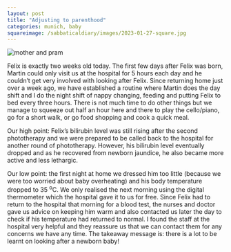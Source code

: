 ```yaml
---
layout: post
title: "Adjusting to parenthood"
categories: munich, baby
squareimage: /sabbaticaldiary/images/2023-01-27-square.jpg
---
```

<img src="/sabbaticaldiary/images/2023-01-27.jpg" alt="mother and pram" class="center">

Felix is exactly two weeks old today. The first few days after Felix was born, Martin could only visit us at the hospital for 5 hours each day and he couldn’t get very involved with looking after Felix. Since returning home just over a week ago, we have established a routine where Martin does the day shift and I do the night shift of nappy changing, feeding and putting Felix to bed every three hours. There is not much time to do other things but we manage to squeeze out half an hour here and there to play the cello/piano, go for a short walk, or go food shopping and cook a quick meal. 

Our high point: Felix’s bilirubin level was still rising after the second phototherapy and we were prepared to be called back to the hospital for another round of phototherapy. However, his bilirubin level eventually dropped and as he recovered from newborn jaundice, he also became more active and less lethargic. 

Our low point: the first night at home we dressed him too little (because we were too worried about baby overheating) and his body temperature dropped to 35 <sup>o</sup>C. We only realised the next morning using the digital thermometer which the hospital gave it to us for free. Since Felix had to return to the hospital that morning for a blood test, the nurses and doctor gave us advice on keeping him warm and also contacted us later the day to check if his temperature had returned to normal. I found the staff at the hospital very helpful and they reassure us that we can contact them for any concerns we have any time. The takeaway message is: there is a lot to be learnt on looking after a newborn baby!
